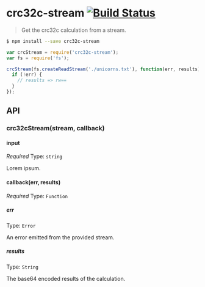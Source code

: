 # crc32c-stream [![Build Status](https://travis-ci.org/stephenplusplus/crc32c-stream.svg?branch=master)](https://travis-ci.org/stephenplusplus/crc32c-stream)

> Get the crc32c calculation from a stream.


```sh
$ npm install --save crc32c-stream
```
```js
var crcStream = require('crc32c-stream');
var fs = require('fs');

crcStream(fs.createReadStream('./unicorns.txt'), function(err, results) {
  if (!err) {
    // results => rw==
  }
});
```


## API

### crc32cStream(stream, callback)

#### input

*Required*
Type: `string`

Lorem ipsum.

#### callback(err, results)

*Required*
Type: `Function`

##### err

Type: `Error`

An error emitted from the provided stream.

##### results

Type: `String`

The base64 encoded results of the calculation.
